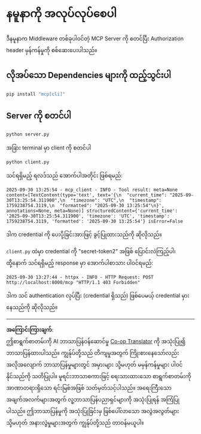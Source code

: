 <!--
CO_OP_TRANSLATOR_METADATA:
{
  "original_hash": "3f68294760a11dd3fdd175bd7f904a92",
  "translation_date": "2025-10-07T01:32:51+00:00",
  "source_file": "03-GettingStarted/11-simple-auth/code/basic/python/README.md",
  "language_code": "my"
}
-->
# နမူနာကို အလုပ်လုပ်စေပါ

ဒီနမူနာက Middleware တစ်ခုပါဝင်တဲ့ MCP Server ကို စတင်ပြီး Authorization header မှန်ကန်မှုကို စစ်ဆေးပေးပါသည်။

## လိုအပ်သော Dependencies များကို ထည့်သွင်းပါ

```bash
pip install "mcp[cli]" 
```

## Server ကို စတင်ပါ

```bash
python server.py
```

အခြား terminal မှာ client ကို စတင်ပါ

```bash
python client.py
```

သင်ရရှိမည့် ရလဒ်သည် အောက်ပါအတိုင်း ဖြစ်ရမည်:

```text
2025-09-30 13:25:54 - mcp_client - INFO - Tool result: meta=None content=[TextContent(type='text', text='{\n  "current_time": "2025-09-30T13:25:54.311900",\n  "timezone": "UTC",\n  "timestamp": 1759238754.3119,\n  "formatted": "2025-09-30 13:25:54"\n}', annotations=None, meta=None)] structuredContent={'current_time': '2025-09-30T13:25:54.311900', 'timezone': 'UTC', 'timestamp': 1759238754.3119, 'formatted': '2025-09-30 13:25:54'} isError=False
```

ဒါက credential ကို ပေးပို့ခြင်းအားဖြင့် ခွင့်ပြုထားသည်ကို ဆိုလိုသည်။

`client.py` ထဲမှာ credential ကို "secret-token2" အဖြစ် ပြောင်းလဲကြည့်ပါ၊ ထို့နောက် သင်ရရှိမည့် response မှာ အောက်ပါစာသား ပါဝင်ရမည်:

```text
2025-09-30 13:27:44 - httpx - INFO - HTTP Request: POST http://localhost:8000/mcp "HTTP/1.1 403 Forbidden"
```

ဒါက သင် authentication လုပ်ပြီး (credential ရှိသည်) ဖြစ်ပေမယ့် credential မှားနေသည်ကို ဆိုလိုသည်။

---

**အကြောင်းကြားချက်**:  
ဤစာရွက်စာတမ်းကို AI ဘာသာပြန်ဝန်ဆောင်မှု [Co-op Translator](https://github.com/Azure/co-op-translator) ကို အသုံးပြု၍ ဘာသာပြန်ထားပါသည်။ ကျွန်ုပ်တို့သည် တိကျမှုအတွက် ကြိုးစားနေသော်လည်း အလိုအလျောက် ဘာသာပြန်မှုများတွင် အမှားများ သို့မဟုတ် မမှန်ကန်မှုများ ပါဝင်နိုင်သည်ကို သတိပြုပါ။ မူရင်းဘာသာစကားဖြင့် ရေးသားထားသော စာရွက်စာတမ်းကို အာဏာတရားရှိသော ရင်းမြစ်အဖြစ် သတ်မှတ်သင့်ပါသည်။ အရေးကြီးသော အချက်အလက်များအတွက် လူ့ဘာသာပြန်ပညာရှင်များကို အသုံးပြုရန် အကြံပြုပါသည်။ ဤဘာသာပြန်မှုကို အသုံးပြုခြင်းမှ ဖြစ်ပေါ်လာသော အလွဲအလွတ်များ သို့မဟုတ် အနားလွဲမှုများအတွက် ကျွန်ုပ်တို့သည် တာဝန်မယူပါ။